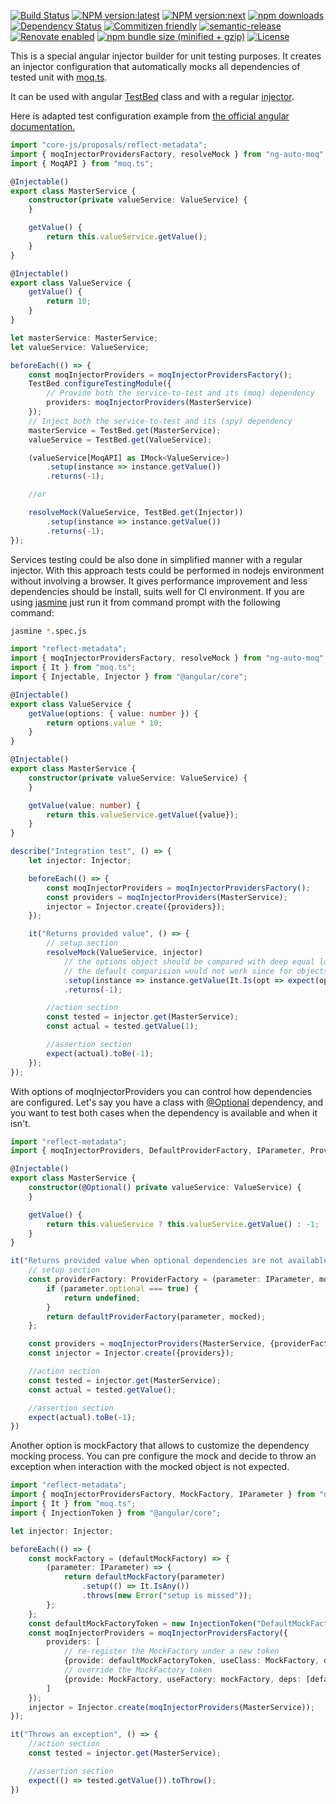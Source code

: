 [![Build Status](https://travis-ci.org/dvabuzyarov/ng-auto-moq.svg?branch=master)](https://travis-ci.org/dvabuzyarov/ng-auto-moq)
[![NPM version:latest](https://img.shields.io/npm/v/ng-auto-moq/latest.svg?style=flat-square)](https://www.npmjs.com/package/ng-auto-moq)
[![NPM version:next](https://img.shields.io/npm/v/ng-auto-moq/next.svg?style=flat-square)](https://www.npmjs.com/package/ng-auto-moq)
[![npm downloads](https://img.shields.io/npm/dt/ng-auto-moq.svg?style=flat-square)](https://www.npmjs.com/package/ng-auto-moq)
[![Dependency Status](http://img.shields.io/david/dvabuzyarov/ng-auto-moq.svg?style=flat-square)](https://david-dm.org/dvabuzyarov/ng-auto-moq)
[![Commitizen friendly](https://img.shields.io/badge/commitizen-friendly-brightgreen.svg)](http://commitizen.github.io/cz-cli/)
[![semantic-release](https://img.shields.io/badge/%20%20%F0%9F%93%A6%F0%9F%9A%80-semantic--release-e10079.svg)](https://github.com/semantic-release/semantic-release)
[![Renovate enabled](https://img.shields.io/badge/renovate-enabled-brightgreen.svg)](https://renovatebot.com/)
[![npm bundle size (minified + gzip)](https://img.shields.io/bundlephobia/minzip/ng-auto-moq.svg)](https://www.npmjs.com/package/ng-auto-moq)
[![License](https://img.shields.io/npm/l/ng-auto-moq.svg)](https://www.npmjs.com/package/ng-auto-moq)

This is a special angular injector builder for unit testing purposes. It creates an injector configuration that
automatically mocks all dependencies of tested unit with [moq.ts](https://github.com/dvabuzyarov/moq.ts).

It can be used with angular [TestBed](https://angular.io/api/core/testing/TestBed) class and with a
regular [injector](https://angular.io/api/core/Injector).

Here is adapted test configuration example
from [the official angular documentation.](https://angular.io/guide/testing#service-tests)

```typescript
import "core-js/proposals/reflect-metadata";
import { moqInjectorProvidersFactory, resolveMock } from "ng-auto-moq";
import { MoqAPI } from "moq.ts";

@Injectable()
export class MasterService {
    constructor(private valueService: ValueService) {
    }

    getValue() {
        return this.valueService.getValue();
    }
}

@Injectable()
export class ValueService {
    getValue() {
        return 10;
    }
}

let masterService: MasterService;
let valueService: ValueService;

beforeEach(() => {
    const moqInjectorProviders = moqInjectorProvidersFactory();
    TestBed.configureTestingModule({
        // Provide both the service-to-test and its (moq) dependency
        providers: moqInjectorProviders(MasterService)
    });
    // Inject both the service-to-test and its (spy) dependency
    masterService = TestBed.get(MasterService);
    valueService = TestBed.get(ValueService);

    (valueService[MoqAPI] as IMock<ValueService>)
        .setup(instance => instance.getValue())
        .returns(-1);

    //or

    resolveMock(ValueService, TestBed.get(Injector))
        .setup(instance => instance.getValue())
        .returns(-1);
});
```

Services testing could be also done in simplified manner with a regular injector. With this approach tests could be
performed in nodejs environment without involving a browser. It gives performance improvement and less dependencies
should be install, suits well for CI environment. If you are using [jasmine](https://jasmine.github.io)
just run it from command prompt with the following command:

```bash
jasmine *.spec.js
``` 

```typescript
import "reflect-metadata";
import { moqInjectorProvidersFactory, resolveMock } from "ng-auto-moq";
import { It } from "moq.ts";
import { Injectable, Injector } from "@angular/core";

@Injectable()
export class ValueService {
    getValue(options: { value: number }) {
        return options.value * 10;
    }
}

@Injectable()
export class MasterService {
    constructor(private valueService: ValueService) {
    }

    getValue(value: number) {
        return this.valueService.getValue({value});
    }
}

describe("Integration test", () => {
    let injector: Injector;

    beforeEach(() => {
        const moqInjectorProviders = moqInjectorProvidersFactory();
        const providers = moqInjectorProviders(MasterService);
        injector = Injector.create({providers});
    });

    it("Returns provided value", () => {
        // setup section
        resolveMock(ValueService, injector)
            // the options object should be compared with deep equal logic or any other custom logic
            // the default comparision would not work since for objects it uses reference comparing
            .setup(instance => instance.getValue(It.Is(opt => expect(opt).toEqual({value: 1}))))
            .returns(-1);

        //action section
        const tested = injector.get(MasterService);
        const actual = tested.getValue(1);

        //assertion section
        expect(actual).toBe(-1);
    });
});

```

With options of moqInjectorProviders you can control how dependencies are configured. Let's say you have a class
with [@Optional](https://angular.io/api/core/Optional) dependency, and you want to test both cases when the dependency
is available and when it isn't.

```typescript
import "reflect-metadata";
import { moqInjectorProviders, DefaultProviderFactory, IParameter, ProviderFactory } from "ng-auto-moq";

@Injectable()
export class MasterService {
    constructor(@Optional() private valueService: ValueService) {
    }

    getValue() {
        return this.valueService ? this.valueService.getValue() : -1;
    }
}

it("Returns provided value when optional dependencies are not available", () => {
    // setup section
    const providerFactory: ProviderFactory = (parameter: IParameter, mocked: Type<any>, defaultProviderFactory: DefaultProviderFactory) => {
        if (parameter.optional === true) {
            return undefined;
        }
        return defaultProviderFactory(parameter, mocked);
    };

    const providers = moqInjectorProviders(MasterService, {providerFactory});
    const injector = Injector.create({providers});

    //action section
    const tested = injector.get(MasterService);
    const actual = tested.getValue();

    //assertion section
    expect(actual).toBe(-1);
})
```

Another option is mockFactory that allows to customize the dependency mocking process. You can pre configure the mock
and decide to throw an exception when interaction with the mocked object is not expected.

```typescript
import "reflect-metadata";
import { moqInjectorProvidersFactory, MockFactory, IParameter } from "ng-auto-moq";
import { It } from "moq.ts";
import { InjectionToken } from "@angular/core";

let injector: Injector;

beforeEach(() => {
    const mockFactory = (defaultMockFactory) => {
        (parameter: IParameter) => {
            return defaultMockFactory(parameter)
                .setup(() => It.IsAny())
                .throws(new Error("setup is missed"));
        };
    };
    const defaultMockFactoryToken = new InjectionToken("DefaultMockFactory");
    const moqInjectorProviders = moqInjectorProvidersFactory({
        providers: [
            // re-register the MockFactory under a new token
            {provide: defaultMockFactoryToken, useClass: MockFactory, deps: []},
            // override the MockFactory token
            {provide: MockFactory, useFactory: mockFactory, deps: [defaultMockFactoryToken]},
        ]
    });
    injector = Injector.create(moqInjectorProviders(MasterService));
});

it("Throws an exception", () => {
    //action section
    const tested = injector.get(MasterService);

    //assertion section
    expect(() => tested.getValue()).toThrow();
})
```
